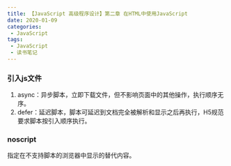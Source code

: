 ```yaml
---
title: 【JavaScript 高级程序设计】第二章 在HTML中使用JavaScript
date: 2020-01-09
categories:
 - JavaScript
tags:
 - JavaScript
 - 读书笔记
---
```


### 引入js文件
1. async：异步脚本，立即下载文件，但不影响页面中的其他操作，执行顺序无序。
2. defer：延迟脚本，脚本可延迟到文档完全被解析和显示之后再执行，H5规范要求脚本按引入顺序执行。

### noscript
指定在不支持脚本的浏览器中显示的替代内容。
